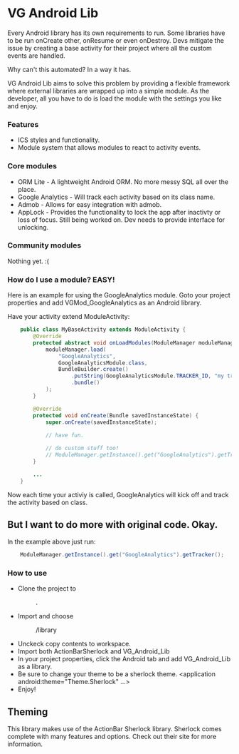 VG Android Lib
===
Every Android library has its own requirements to run. Some libraries have to be run onCreate other, onResume or even onDestroy. Devs mitigate the issue by creating a base activity for their project where all the custom events are handled.

Why can't this automated? 
In a way it has.

VG Android Lib aims to solve this problem by providing a flexible framework where external libraries are wrapped up into a simple module. As the developer, all you have to do is load the module with the settings you like and enjoy.

### Features
* ICS styles and functionality.
* Module system that allows modules to react to activity events.

### Core modules
* ORM Lite - A lightweight Android ORM. No more messy SQL all over the place.
* Google Analytics - Will track each activity based on its class name.
* Admob - Allows for easy integration with admob.
* AppLock - Provides the functionality to lock the app after inactivty or loss of focus. Still being worked on. Dev needs to provide interface for unlocking.

### Community modules
Nothing yet. :(

### How do I use a module? EASY!
Here is an example for using the GoogleAnalytics module.
Goto your project properties and add VGMod_GoogleAnalytics as an Android library.

Have your activity extend ModuleActivity:
```java
	public class MyBaseActivity extends ModuleActivity {
		@Override
		protected abstract void onLoadModules(ModuleManager moduleManager) {
			moduleManager.load(
				"GoogleAnalytics",
				GoogleAnalyticsModule.class,
				BundleBuilder.create()
					.putString(GoogleAnalyticsModule.TRACKER_ID, "my tracker code")
					.bundle()
			);
		}

		@Override
		protected void onCreate(Bundle savedInstanceState) {
			super.onCreate(savedInstanceState);
			
			// have fun.

			// do custom stuff too!
			// ModuleManager.getInstance().get("GoogleAnalytics").getTracker();
		}

		...
	}
```
Now each time your activiy is called, GoogleAnalytics will kick off and track the activity based on class.

## But I want to do more with original code. Okay.
In the example above just run:
```java
	ModuleManager.getInstance().get("GoogleAnalytics").getTracker();
```

### How to use
* Clone the project to <dir>.
* Import and choose <dir>/library
* Unckeck copy contents to workspace.
* Import both ActionBarSherlock and VG_Android_Lib
* In your project properties, click the Android tab and add VG_Android_Lib as a library.
* Be sure to change your theme to be a sherlock theme. <application android:theme="Theme.Sherlock" ...>
* Enjoy!

## Theming
This library makes use of the ActionBar Sherlock library. Sherlock comes complete with many features and options. Check out their site for more information.
